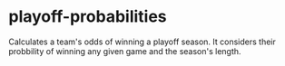 # playoff-probabilities
Calculates a team's odds of winning a playoff season. It considers their probbility of winning any given game and the season's length.
